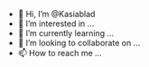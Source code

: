 - 👋 Hi, I’m @Kasiablad
- 👀 I’m interested in ...
- 🌱 I’m currently learning ...
- 💞️ I’m looking to collaborate on ...
- 📫 How to reach me ...

<!---
Kasiablad/Kasiablad is a ✨ special ✨ repository because its `README.md` (this file) appears on your GitHub profile.
You can click the Preview link to take a look at your changes.
--->
